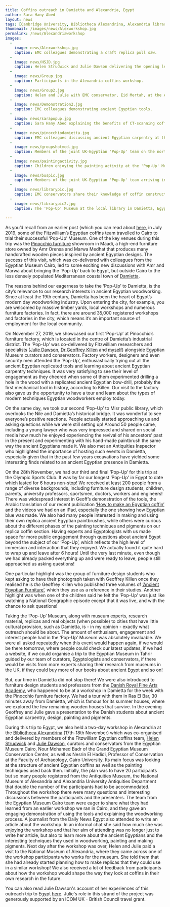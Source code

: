```yaml
---
title: Coffins outreach in Damietta and Alexandria, Egypt
author: Sara Hany Abed
layout: news
tags: [Cambridge University, Bibliotheca Alexandrina, Alexandria library, Egyptian Museum Cairo, coffins workshop, ancient Egypt, understanding ancient Egyptian coffins]
thumbnail: /images/news/Alexworkshop.jpg
permalink: /news/Alexandriaworkshop
images:
  -
    image: news/Alexworkshop.jpg
    caption: EMC colleagues demonstrating a craft replica pull saw.
  -
    image: news/HSJD.jpg
    caption: Helen Strudwick and Julie Dawson delivering the opening lecture for the workshop.
  -
    image: news/Group.jpg
    caption: Participants in the Alexandria coffins workshop.
  -
    image: news/Group2.jpg
    caption: Helen and Julie with EMC conservator, Eid Mertah, at the Alexandria workshop.
  - 
    image: news/Demonstration2.jpg
    caption: EMC colleagues demonstrating ancient Egyptian tools.
  -
    image: news/sarapopup.jpg
    caption: Sara Hany Abed explaining the benefits of CT-scanning coffins to children in Damietta.
  - 
    image: news/pinocchiodamietta.jpg
    caption: EMC colleagues discussing ancient Egyptian carpentry at the Pinocchio furniture factory.
  -
    image: news/groupshotmed.jpg
    caption: Members of the joint UK-Egyptian 'Pop-Up' team on the north coast of Egypt.
  - 
    image: news/paintingactivity.jpg
    caption: Children enjoying the painting activity at the 'Pop-Up' Museum in Damietta.
  -
    image: news/buspic.jpg
    caption: Members of the joint UK-Egyptian 'Pop-Up' team arriving in Damietta.
  -
    image: news/librarypic.jpg
    caption: EMC conservators share their knowledge of coffin construction at the 'Pop-Up' Museum in Damietta.
  -
    image: news/librarypic2.jpg
    caption: The 'Pop-Up' Museum at the local library in Damietta, Egypt.
    
---
```

As you’d recall from an earlier post (which you can read about [here](https://egyptiancoffins.org/news/popupmuseum_), in July 2019, some of the Fitzwilliam’s Egyptian coffins team travelled to Cairo to trial their successful ‘Pop-Up’ Museum. One of the key venues during this trip was the [Pinocchio furniture](https://pinocchio-furniture.com) showroom in Maadi, a high-end furniture store owned by Amr Orensa and Marwa Medhat that produces many handcrafted wooden pieces inspired by ancient Egyptian designs. The success of this visit, which was co-delivered with colleagues from the Egyptian Museum Cairo, led to some exciting new discussions with Amr and Marwa about bringing the ‘Pop-Up’ back to Egypt, but outside Cairo to the less densely populated Mediterranean coastal town of [Damietta](https://en.wikipedia.org/wiki/Damietta). 

The reasons behind our eagerness to take the ‘Pop-Up’ to Damietta, is the city’s relevance to our research interests in ancient Egyptian woodworking. Since at least the 19th century, Damietta has been the heart of Egypt’s modern day woodworking industry. Upon entering the city, for example, you are welcomed by massive timber yards, local workshops and numerous furniture factories. In fact, there are around 35,000 registered workshops and factories in the city, which means it’s an important source of employment for the local community.

On November 27, 2019, we showcased our first ‘Pop-Up’ at Pinocchio’s furniture factory, which is located in the centre of Damietta’s industrial district. The ‘Pop-Up’ was co-delivered by Fitzwilliam researchers and specialists ([Julie Dawson](https://egyptiancoffins.org/team/julie-dawson/), [Dr Geoffrey Killen](https://egyptiancoffins.org/team/geoff-killen/) and [myself](https://egyptiancoffins.org/team/sara-hany-abed/)) alongside Egyptian Museum curators and conservators. Factory workers, designers and even security men attended the ‘Pop-Up’, enthusiastically trying out all the ancient Egyptian replicated tools and learning about ancient Egyptian carpentry techniques. It was very satisfying to see their level of engagement as they cheered when some of them experimented drilling a hole in the wood with a replicated ancient Egyptian bow-drill, probably the first mechanical tool in history, according to Killen. Our visit to the factory also gave us the opportunity to have a tour and learn about the types of modern techniques Egyptian woodworkers employ today.

On the same day, we took our second ‘Pop-Up’ to Misr public library, which overlooks the Nile and Damietta’s historical bridge. It was wonderful to see everyone’s positive reactions. People actually started approaching us and asking questions while we were still setting up! Around 50 people came, including a young lawyer who was very impressed and shared on social media how much he enjoyed experiencing the revival of his ancestors’ past in the present and experimenting with his hand-made paintbrush the same way the ancient Egyptians made it.  We also met an Antiquities Inspector who highlighted the importance of hosting such events in Damietta, especially given that in the past few years excavations have yielded some interesting finds related to an ancient Egyptian presence in Damietta. 

On the 28th November, we had our third and final ‘Pop-Up’ for this trip at the Olympic Sports Club. It was by far our longest ‘Pop-Up' in Egypt to date which lasted for 6 hours non-stop! We received at least 200 people from a range of diverse backgrounds, including furniture design students, children, parents, university professors, sportsmen, doctors, workers and engineers! There was widespread interest in Geoff’s demonstration of the tools, the Arabic translation of our recent publication [‘How to make an Egyptian coffin’](https://egyptiancoffins.org/news/how-to-make-an-egyptian-coffin) and the videos we had on an iPad, especially the one showing how Egyptian blue was made. We also had many people interested in making and using their own replica ancient Egyptian paintbrushes, while others were curious about the different phases of the painting techniques and pigments on our replica coffin section. Having experts and Egyptologists with us made space for more public engagement through questions about ancient Egypt beyond the subject of our ‘Pop-Up’, which reflects the high level of immersion and interaction that they enjoyed.  We actually found it quite hard to wrap up and leave after 6 hours! Until the very last minute, even though we had already packed everything up and were ready to leave, people still approached us asking questions! 

One particular highlight was the group of furniture design students who kept asking to have their photograph taken with Geoffrey Killen once they realised he is *the* Geoffrey Killen who published three volumes of [‘Ancient Egyptian Furniture’](https://www.bookdepository.com/Ancient-Egyptian-Furniture-I-Geoffrey-Killen/9781785704819), which they use as a reference in their studies. Another highlight was when one of the children said he felt the ‘Pop-Up’ was just like watching a National Geographic episode except that it was live, and with the chance to ask questions! 

Taking the ‘Pop-Up’ Museum, along with museum experts, research material, replicas and real objects (when possible) to cities that have little cultural provision, such as Damietta, is - in my opinion - exactly what outreach should be about. The amount of enthusiasm, engagement and interest people had in the ‘Pop-Up’ Museum was absolutely invaluable. We were all asked repeatedly when this event would happen again, if we would be there tomorrow, where people could check our latest updates, if we had a website, if we could organise a trip to the Egyptian Museum in Tahrir guided by our team of curators, Egyptologists and conservators, if there would be visits from more experts sharing their research from museums in the UK, if they could buy more of our books about ancient Egypt and so on! 

But, our time in Damietta did not stop there! We were also introduced to furniture design students and professors from the [Danish Royal Fine Arts Academy](https://royaldanishacademy.com), who happened to be at a workshop in Damietta for the week with the Pinocchio furniture factory. We had a tour with them in Ras El Bar, 30 minutes away from Damietta, which is famous for its summer houses, where we explored the few remaining wooden houses that survive. In the evening Geoffrey and Julie gave a presentation to the Danish students about ancient Egyptian carpentry, design, painting and pigments.

During this trip to Egypt, we also held a two-day workshop in Alexandria at the [Bibliotheca Alexandrina](https://www.bibalex.org/en/default) (17th-18th November) which was co-organised and delivered by members of the Fitzwilliam Egyptian coffins team, [Helen Strudwick](https://egyptiancoffins.org/team/helen-strudwick/) and [Julie Dawson](https://egyptiancoffins.org/team/julie-dawson/), curators and conservators from the Egyptian Museum Cairo, Nour Mohamed Badr of the Grand Egyptian Museum Conservation Center, as well as Nesrin El Hadidi, Professor of Conservation at the Faculty of Archaeology, Cairo University. Its main focus was looking at the structure of ancient Egyptian coffins as well as the painting techniques used back then. Initially, the plan was to have 20 participants but so many people registered from the Antiquities Museum, the National Museum of Alexandria and Alexandria University Antiquities Department that double the number of the participants had to be accommodated. Throughout the workshop there were many questions and interesting discussions between the participants and the presenters. The team from the Egyptian Museum Cairo team were eager to share what they had learned from an earlier workshop we ran in Cairo, and they gave an engaging demonstration of using the tools and explaining the woodworking process. A journalist from the Daily News Egypt also attended to write an article about the workshop. In an informal chat she said how much she was enjoying the workshop and that her aim of attending was no longer just to write her article, but also to learn more about the ancient Egyptians and the interesting techniques they used in woodworking, painting and making pigments. Next day after the workshop was over, Helen and Julie paid a visit to the National Museum of Alexandria, where they came across one of the workshop participants who works for the museum. She told them that she had already started planning how to make replicas that they could use in a similar workshop! We also received a lot of feedback from participants about how the workshop would shape the way they look at coffins in their own research in the future.

You can also read Julie Dawson's account of her experiences of this outreach trip to Egypt [here](https://uk.icom.museum/resources/case-studies/fitzwilliam-museum-travels-to-egypt-with-icom-uk-british-council-travel-grant/). Julie's role in this strand of the project was generously supported by an ICOM UK - British Council travel grant.
